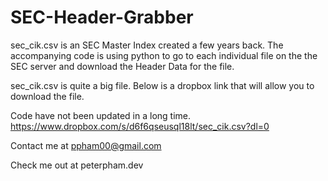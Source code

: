 # SEC-Header-Grabber
sec_cik.csv is an SEC Master Index created a few years back. 
The accompanying code is using python to go to each individual file on the the SEC server and download the Header Data for the file. 


sec_cik.csv is quite a big file. Below is a dropbox link that will allow you to download the file. 

Code have not been updated in a long time. https://www.dropbox.com/s/d6f6qseusql18lt/sec_cik.csv?dl=0

Contact me at ppham00@gmail.com

Check me out at peterpham.dev
